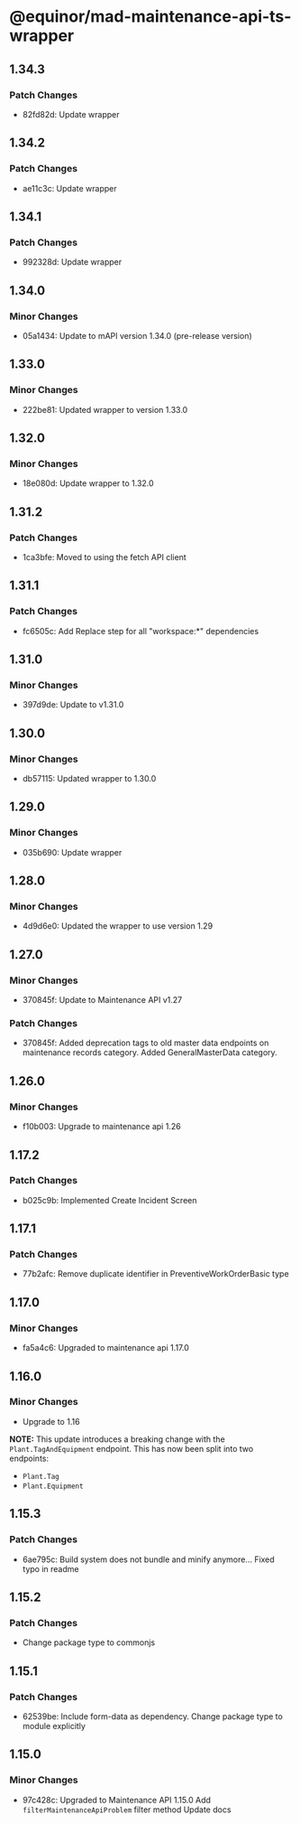 # @equinor/mad-maintenance-api-ts-wrapper

## 1.34.3

### Patch Changes

-   82fd82d: Update wrapper

## 1.34.2

### Patch Changes

-   ae11c3c: Update wrapper

## 1.34.1

### Patch Changes

-   992328d: Update wrapper

## 1.34.0

### Minor Changes

-   05a1434: Update to mAPI version 1.34.0 (pre-release version)

## 1.33.0

### Minor Changes

-   222be81: Updated wrapper to version 1.33.0

## 1.32.0

### Minor Changes

-   18e080d: Update wrapper to 1.32.0

## 1.31.2

### Patch Changes

-   1ca3bfe: Moved to using the fetch API client

## 1.31.1

### Patch Changes

-   fc6505c: Add Replace step for all "workspace:\*" dependencies

## 1.31.0

### Minor Changes

-   397d9de: Update to v1.31.0

## 1.30.0

### Minor Changes

-   db57115: Updated wrapper to 1.30.0

## 1.29.0

### Minor Changes

-   035b690: Update wrapper

## 1.28.0

### Minor Changes

-   4d9d6e0: Updated the wrapper to use version 1.29

## 1.27.0

### Minor Changes

-   370845f: Update to Maintenance API v1.27

### Patch Changes

-   370845f: Added deprecation tags to old master data endpoints on maintenance records category.
    Added GeneralMasterData category.

## 1.26.0

### Minor Changes

-   f10b003: Upgrade to maintenance api 1.26

## 1.17.2

### Patch Changes

-   b025c9b: Implemented Create Incident Screen

## 1.17.1

### Patch Changes

-   77b2afc: Remove duplicate identifier in PreventiveWorkOrderBasic type

## 1.17.0

### Minor Changes

-   fa5a4c6: Upgraded to maintenance api 1.17.0

## 1.16.0

### Minor Changes

-   Upgrade to 1.16

**NOTE:** This update introduces a breaking change with the `Plant.TagAndEquipment` endpoint. This
has now been split into two endpoints:

-   `Plant.Tag`
-   `Plant.Equipment`

## 1.15.3

### Patch Changes

-   6ae795c: Build system does not bundle and minify anymore... Fixed typo in readme

## 1.15.2

### Patch Changes

-   Change package type to commonjs

## 1.15.1

### Patch Changes

-   62539be: Include form-data as dependency. Change package type to module explicitly

## 1.15.0

### Minor Changes

-   97c428c: Upgraded to Maintenance API 1.15.0 Add `filterMaintenanceApiProblem` filter method
    Update docs
